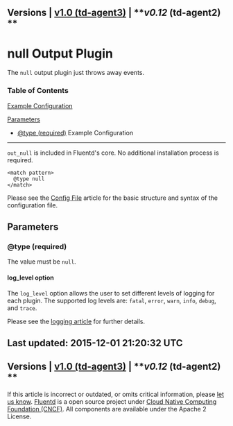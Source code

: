 
Versions \| [v1.0 (td-agent3)](/v1.0/articles/out_null) \| ***v0.12*
(td-agent2) **
------------------------------------------------------------------------

null Output Plugin
==================

The `null` output plugin just throws away events.


### Table of Contents

[Example Configuration](#example-configuration)

[Parameters](#parameters)

-   [\@type (required)](#@type-(required))
Example Configuration
---------------------

`out_null` is included in Fluentd's core. No additional installation
process is required.

``` {.CodeRay}
<match pattern>
  @type null
</match>
```
Please see the [Config File](config-file) article for the basic
structure and syntax of the configuration file.

Parameters
----------

### \@type (required)

The value must be `null`.

#### log\_level option

The `log_level` option allows the user to set different levels of
logging for each plugin. The supported log levels are: `fatal`, `error`,
`warn`, `info`, `debug`, and `trace`.

Please see the [logging article](logging) for further details.


Last updated: 2015-12-01 21:20:32 UTC
------------------------------------------------------------------------
Versions \| [v1.0 (td-agent3)](/v1.0/articles/out_null) \| ***v0.12*
(td-agent2) **
------------------------------------------------------------------------

If this article is incorrect or outdated, or omits critical information,
please [let us
know](https://github.com/fluent/fluentd-docs/issues?state=open).
[Fluentd](http://www.fluentd.org/) is a open source project under [Cloud
Native Computing Foundation (CNCF)](https://cncf.io/). All components
are available under the Apache 2 License.
